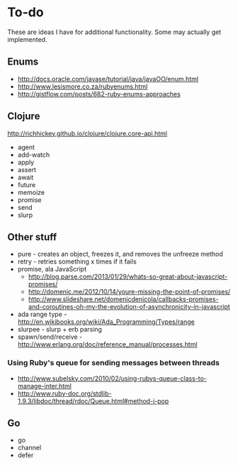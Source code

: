 # To-do

These are ideas I have for additional functionality. Some may actually get implemented.

## Enums

* http://docs.oracle.com/javase/tutorial/java/javaOO/enum.html
* http://www.lesismore.co.za/rubyenums.html
* http://gistflow.com/posts/682-ruby-enums-approaches

## Clojure

http://richhickey.github.io/clojure/clojure.core-api.html

* agent
* add-watch
* apply
* assert
* await
* future
* memoize
* promise
* send
* slurp

## Other stuff

* pure - creates an object, freezes it, and removes the unfreeze method
* retry - retries something x times if it fails
* promise, ala JavaScript
  * http://blog.parse.com/2013/01/29/whats-so-great-about-javascript-promises/
  * http://domenic.me/2012/10/14/youre-missing-the-point-of-promises/
  * http://www.slideshare.net/domenicdenicola/callbacks-promises-and-coroutines-oh-my-the-evolution-of-asynchronicity-in-javascript
* ada range type - http://en.wikibooks.org/wiki/Ada_Programming/Types/range
* slurpee - slurp + erb parsing
* spawn/send/receive - http://www.erlang.org/doc/reference_manual/processes.html

### Using Ruby's queue for sending messages between threads

* http://www.subelsky.com/2010/02/using-rubys-queue-class-to-manage-inter.html
* http://www.ruby-doc.org/stdlib-1.9.3/libdoc/thread/rdoc/Queue.html#method-i-pop

## Go

* go
* channel
* defer
